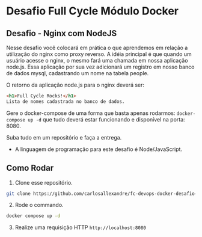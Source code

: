 # Desafio Full Cycle Módulo Docker

## Desafio - Nginx com NodeJS

Nesse desafio você colocará em prática o que aprendemos em relação a utilização do nginx como proxy reverso. A idéia principal é que quando um usuário acesse o nginx, o mesmo fará uma chamada em nossa aplicação node.js. Essa aplicação por sua vez adicionará um registro em nosso banco de dados mysql, cadastrando um nome na tabela people.

O retorno da aplicação node.js para o nginx deverá ser:

```html
<h1>Full Cycle Rocks!</h1>
Lista de nomes cadastrada no banco de dados.
```

Gere o docker-compose de uma forma que basta apenas rodarmos: `docker-compose up -d` que tudo deverá estar funcionando e disponível na porta: 8080.

Suba tudo em um repositório e faça a entrega.

- A linguagem de programação para este desafio é Node/JavaScript.

## Como Rodar

1. Clone esse repositório.

```sh
git clone https://github.com/carlosallexandre/fc-devops-docker-desafio-go.git .
```

2. Rode o commando.

```sh
docker compose up -d
```

3. Realize uma requisição HTTP `http://localhost:8080`
